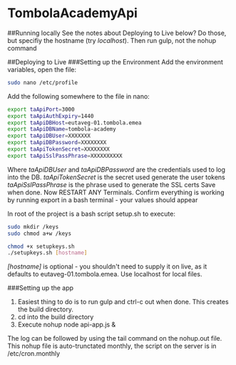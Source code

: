 # TombolaAcademyApi
##Running locally
See the notes about Deploying to Live below? Do those, but specifiy the hostname (try *localhost*). Then run gulp, not the nohup command

##Deploying to Live
###Setting up the Environment
Add the environment variables, open the file:
````bash
sudo nano /etc/profile
````
Add the following somewhere to the file in nano:
````bash
export taApiPort=3000
export taApiAuthExpiry=1440
export taApiDBHost=eutaveg-01.tombola.emea
export taApiDBName=tombola-academy
export taApiDBUser=XXXXXXX
export taApiDBPassword=XXXXXXXX
export taApiTokenSecret=XXXXXXXX
export taApiSslPassPhrase=XXXXXXXXXX
`````
 Where *taApiDBUser* and *taApiDBPassword* are the credentials used to log into the DB. 
*taApiTokenSecret* is the secret used generate the user tokens
*taApiSslPassPhrase* is the phrase used to generate the SSL certs
Save when done.
Now RESTART ANY Terminals. Confirm everything is working by running export in a bash terminal - your values should appear

In root of the project is a bash script setup.sh to execute:
````bash
sudo mkdir /keys
sudo chmod a+w /keys

chmod +x setupkeys.sh
./setupkeys.sh [hostname]
````
*[hostname]* is optional - you shouldn't need to supply it on live, as it defaults to eutaveg-01.tombola.emea. Use localhost for local files.

###Setting up the app
1. Easiest thing to do is to run gulp  and ctrl-c out when done. This creates the build directory. 
2. cd into the build directory 
3. Execute nohup node api-app.js &

The log can be followed by using the tail command on the nohup.out file. This nohup file is auto-trunctated monthly, the script on the server is in /etc/cron.monthly


